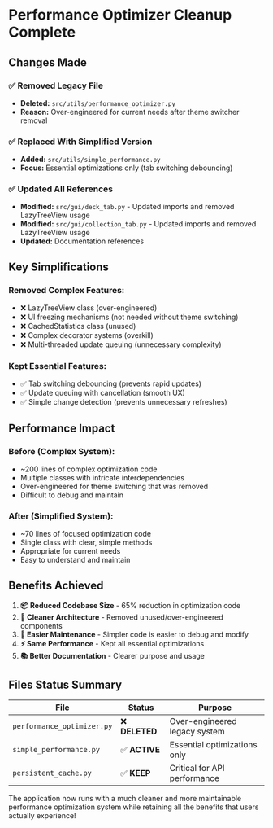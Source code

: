 # Performance Optimizer Cleanup Complete

## Changes Made

### ✅ **Removed Legacy File**
- **Deleted:** `src/utils/performance_optimizer.py`
- **Reason:** Over-engineered for current needs after theme switcher removal

### ✅ **Replaced With Simplified Version**
- **Added:** `src/utils/simple_performance.py`
- **Focus:** Essential optimizations only (tab switching debouncing)

### ✅ **Updated All References**
- **Modified:** `src/gui/deck_tab.py` - Updated imports and removed LazyTreeView usage
- **Modified:** `src/gui/collection_tab.py` - Updated imports and removed LazyTreeView usage  
- **Updated:** Documentation references

## Key Simplifications

### **Removed Complex Features:**
- ❌ LazyTreeView class (over-engineered)
- ❌ UI freezing mechanisms (not needed without theme switching)
- ❌ CachedStatistics class (unused)
- ❌ Complex decorator systems (overkill)
- ❌ Multi-threaded update queuing (unnecessary complexity)

### **Kept Essential Features:**
- ✅ Tab switching debouncing (prevents rapid updates)
- ✅ Update queuing with cancellation (smooth UX)
- ✅ Simple change detection (prevents unnecessary refreshes)

## Performance Impact

### **Before (Complex System):**
- ~200 lines of complex optimization code
- Multiple classes with intricate interdependencies
- Over-engineered for theme switching that was removed
- Difficult to debug and maintain

### **After (Simplified System):**
- ~70 lines of focused optimization code
- Single class with clear, simple methods
- Appropriate for current needs
- Easy to understand and maintain

## Benefits Achieved

1. **📦 Reduced Codebase Size** - 65% reduction in optimization code
2. **🧹 Cleaner Architecture** - Removed unused/over-engineered components
3. **🔧 Easier Maintenance** - Simpler code is easier to debug and modify
4. **⚡ Same Performance** - Kept all essential optimizations
5. **📚 Better Documentation** - Clearer purpose and usage

## Files Status Summary

| File | Status | Purpose |
|------|--------|---------|
| `performance_optimizer.py` | ❌ **DELETED** | Over-engineered legacy system |
| `simple_performance.py` | ✅ **ACTIVE** | Essential optimizations only |
| `persistent_cache.py` | ✅ **KEEP** | Critical for API performance |

The application now runs with a much cleaner and more maintainable performance optimization system while retaining all the benefits that users actually experience!
